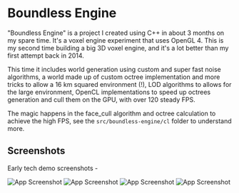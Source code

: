 
# Boundless Engine

"Boundless Engine" is a project I created using C++ in about 3 months on my spare time. It's a voxel engine experiment that uses OpenGL 4. This is my second time building a big 3D voxel engine, and it's a lot better than my first attempt back in 2014. 

This time it includes world generation using custom and super fast noise algorithms, a world made up of custom octree implementation and more tricks to allow a 16 km squared environment (!), LOD algorithms to allows for the large environment, OpenCL implementations to speed up octrees generation and cull them on the GPU, with over 120 steady FPS.

The magic happens in the face_cull algorithm and octree calculation to achieve the high FPS, see the `src/boundless-engine/cl` folder to understand more.

## Screenshots

Early tech demo screenshots -

![App Screenshot](https://i.imgur.com/D7BULrx.png)
![App Screenshot](https://i.imgur.com/AIIBGnD.png)
![App Screenshot](https://i.imgur.com/OvDHTzL.png)
![App Screenshot](https://s12.gifyu.com/images/SWvCf.gif)

